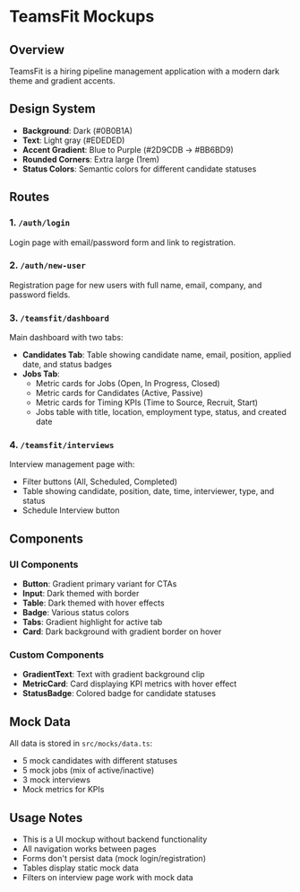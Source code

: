 # TeamsFit Mockups

## Overview
TeamsFit is a hiring pipeline management application with a modern dark theme and gradient accents.

## Design System
- **Background**: Dark (#0B0B1A)
- **Text**: Light gray (#EDEDED)
- **Accent Gradient**: Blue to Purple (#2D9CDB → #BB6BD9)
- **Rounded Corners**: Extra large (1rem)
- **Status Colors**: Semantic colors for different candidate statuses

## Routes

### 1. `/auth/login`
Login page with email/password form and link to registration.

### 2. `/auth/new-user`
Registration page for new users with full name, email, company, and password fields.

### 3. `/teamsfit/dashboard`
Main dashboard with two tabs:
- **Candidates Tab**: Table showing candidate name, email, position, applied date, and status badges
- **Jobs Tab**: 
  - Metric cards for Jobs (Open, In Progress, Closed)
  - Metric cards for Candidates (Active, Passive)
  - Metric cards for Timing KPIs (Time to Source, Recruit, Start)
  - Jobs table with title, location, employment type, status, and created date

### 4. `/teamsfit/interviews`
Interview management page with:
- Filter buttons (All, Scheduled, Completed)
- Table showing candidate, position, date, time, interviewer, type, and status
- Schedule Interview button

## Components

### UI Components
- **Button**: Gradient primary variant for CTAs
- **Input**: Dark themed with border
- **Table**: Dark themed with hover effects
- **Badge**: Various status colors
- **Tabs**: Gradient highlight for active tab
- **Card**: Dark background with gradient border on hover

### Custom Components
- **GradientText**: Text with gradient background clip
- **MetricCard**: Card displaying KPI metrics with hover effect
- **StatusBadge**: Colored badge for candidate statuses

## Mock Data
All data is stored in `src/mocks/data.ts`:
- 5 mock candidates with different statuses
- 5 mock jobs (mix of active/inactive)
- 3 mock interviews
- Mock metrics for KPIs

## Usage Notes
- This is a UI mockup without backend functionality
- All navigation works between pages
- Forms don't persist data (mock login/registration)
- Tables display static mock data
- Filters on interview page work with mock data
